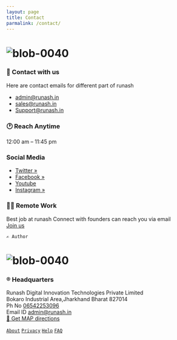```yaml
---
layout: page 
title: Contact
parmalink: /contact/ 
--- 
```



# ![blob-0040](https://user-images.githubusercontent.com/61916324/132724592-e5bef25e-36d9-4da8-bbc6-84a24183c8e2.png) 

### 🤝 Contact with us
Here are contact emails for different part of runash

- [admin@runash.in](admin@runash.in)
- [sales@runash.in](sales@runash.in)
- [Support@runash.in](support@runash.in)

### 🕐 Reach Anytime 
12:00 am – 11:45 pm
### Social Media 
- [Twitter »](https://twitter.com/runash_)
- [Facebook »](https://facebook.com/runash_)
- [Youtube](https://youtube.com/runash)
- [Instagram »](https://instagram.com/runash_)
            
### 🧑‍💻 Remote Work 
Best job at runash
Connect with founders can reach you via email<br>
[Join us](admin@runash.in)


``✍️ Author``

# ![blob-0040](https://user-images.githubusercontent.com/61916324/132724592-e5bef25e-36d9-4da8-bbc6-84a24183c8e2.png) 
### ® Headquarters 
Runash Digital Innovation Technologies Private Limited<br>
Bokaro Industrial Area,Jharkhand Bharat 827014<br>
Ph No [06542253096](06542253096)<br>
Email ID admin@runash.in<br>
[🧭 Get MAP directions](https://google.com/runash)

[``About``](url) [``Privacy``](url) [``Help``](url) [``FAQ``](ur) 


